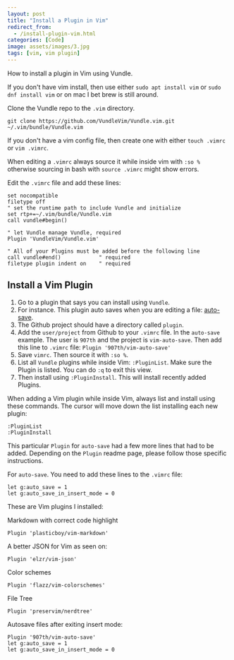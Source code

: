 ```yaml
---
layout: post
title: "Install a Plugin in Vim"
redirect_from:
  - /install-plugin-vim.html
categories: [Code]
image: assets/images/3.jpg
tags: [vim, vim plugin]
---
```


How to install a plugin in Vim using Vundle.

If you don't have vim install, then use either `sudo apt install vim` or `sudo dnf install vim` or on mac I bet brew is still around.

Clone the Vundle repo to the `.vim` directory.

    git clone https://github.com/VundleVim/Vundle.vim.git ~/.vim/bundle/Vundle.vim

If you don't have a vim config file, then create one with either `touch .vimrc` or `vim .vimrc`.

When editing a `.vimrc` always source it while inside vim with `:so %` otherwise sourcing in bash with `source .vimrc` might show errors.

Edit the `.vimrc` file and add these lines:

    set nocompatible
    filetype off
    " set the runtime path to include Vundle and initialize
    set rtp+=~/.vim/bundle/Vundle.vim
    call vundle#begin()

    " let Vundle manage Vundle, required
    Plugin 'VundleVim/Vundle.vim'

    " All of your Plugins must be added before the following line
    call vundle#end()            " required
    filetype plugin indent on    " required

## Install a Vim Plugin

1. Go to a plugin that says you can install using `Vundle`.
2. For instance. This plugin auto saves when you are editing a file: <a href="https://github.com/907th/vim-auto-save" target="_blank">auto-save</a>.
3. The Github project should have a directory called `plugin`.
4. Add the `user/project` from Github to your `.vimrc` file. In the `auto-save` example. The user is `907th` and the project is `vim-auto-save`. Then add this line to `.vimrc` file: `Plugin '907th/vim-auto-save'`
5. Save `vimrc`. Then source it with `:so %`.
6. List all `Vundle` plugins while inside Vim: `:PluginList`. Make sure the Plugin is listed. You can do `:q` to exit this view.
7. Then install using `:PluginInstall`. This will install recently added Plugins.

When adding a Vim plugin while inside Vim, always list and install using these commands. The cursor will move down the list installing each new plugin:

    :PluginList
    :PluginInstall

This particular `Plugin` for `auto-save` had a few more lines that had to be added. Depending on the `Plugin` readme page, please follow those specific instructions.

For `auto-save`. You need to add these lines to the `.vimrc` file:

    let g:auto_save = 1
    let g:auto_save_in_insert_mode = 0

These are Vim plugins I installed:

Markdown with correct code highlight

    Plugin 'plasticboy/vim-markdown'

A better JSON for Vim as seen on:

    Plugin 'elzr/vim-json'

Color schemes

    Plugin 'flazz/vim-colorschemes'

File Tree

    Plugin 'preservim/nerdtree'

Autosave files after exiting insert mode:

    Plugin '907th/vim-auto-save'
    let g:auto_save = 1
    let g:auto_save_in_insert_mode = 0